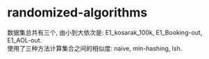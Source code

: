 # randomized-algorithms
数据集总共有三个, 由小到大依次是: E1_kosarak_100k, E1_Booking-out, E1_AOL-out.  
使用了三种方法计算集合之间的相似度: naive, min-hashing, lsh.
